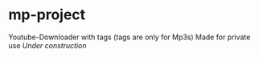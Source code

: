 # mp-project
Youtube-Downloader with tags (tags are only for Mp3s)
Made for private use
*Under construction*
